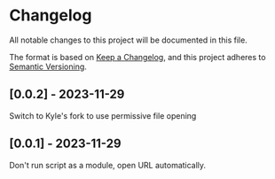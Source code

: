 # Changelog
All notable changes to this project will be documented in this file.

The format is based on [Keep a Changelog](https://keepachangelog.com/en/1.0.0/),
and this project adheres to [Semantic Versioning](https://semver.org/spec/v2.0.0.html).

## [0.0.2] - 2023-11-29
Switch to Kyle's fork to use permissive file opening

## [0.0.1] - 2023-11-29
Don't run script as a module, open URL automatically.
